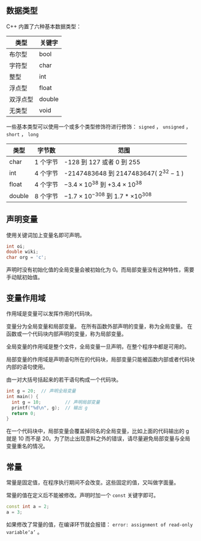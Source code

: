 ## 数据类型

C++ 内置了六种基本数据类型：

| 类型   | 关键字    |
| ---- | ------ |
| 布尔型  | bool   |
| 字符型  | char   |
| 整型   | int    |
| 浮点型  | float  |
| 双浮点型 | double |
| 无类型  | void   |

一些基本类型可以使用一个或多个类型修饰符进行修饰： `signed` ， `unsigned` ， `short` ， `long` 

| 类型     | 字节数   | 范围                                              |
| ------ | ----- | ----------------------------------------------- |
| char   | 1 个字节 | -128 到 127 或者 0 到 255                           |
| int    | 4 个字节 | -2147483648 到 2147483647( $2^{32} - 1$ )        |
| float  | 4 个字节 |  $-3.4\times 10^{38}$ 到 $+3.4\times 10^{38}$    |
| double | 8 个字节 |  $-1.7\times 10^{-308}$ 到 $1.7*\times 10^{308}$  |

## 声明变量

使用关键词加上变量名即可声明。

```c++
int oi;
double wiki;
char org = 'c';
```

声明时没有初始化值的全局变量会被初始化为 0。而局部变量没有这种特性，需要手动赋初始值。

## 变量作用域

作用域是变量可以发挥作用的代码块。

变量分为全局变量和局部变量。
在所有函数外部声明的变量，称为全局变量。
在函数或一个代码块内部声明的变量，称为局部变量。

全局变量的作用域是整个文件，全局变量一旦声明，在整个程序中都是可用的。

局部变量的作用域是声明语句所在的代码块，局部变量只能被函数内部或者代码块内部的语句使用。

由一对大括号括起来的若干语句构成一个代码块。

```c++
int g = 20;  // 声明全局变量
int main() {
  int g = 10;         // 声明局部变量
  printf("%d\n", g);  // 输出 g
  return 0;
}
```

在一个代码块中，局部变量会覆盖掉同名的全局变量，比如上面的代码输出的 g 就是 10 而不是 20。为了防止出现意料之外的错误，请尽量避免局部变量与全局变量重名的情况。

## 常量

常量是固定值，在程序执行期间不会改变。这些固定的值，又叫做字面量。

常量的值在定义后不能被修改。声明时加一个 `const` 关键字即可。

```c++
const int a = 2;
a = 3;
```

如果修改了常量的值，在编译环节就会报错： `error: assignment of read-only variable‘a’` 。
